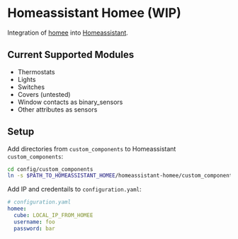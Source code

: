 # Homeassistant Homee (WIP)

Integration of [homee](https://hom.ee/) into [Homeassistant](https://www.home-assistant.io/).

## Current Supported Modules

* Thermostats
* Lights
* Switches
* Covers (untested)
* Window contacts as binary_sensors
* Other attributes as sensors

## Setup
Add directories from `custom_components` to Homeassistant `custom_components`:

````bash
cd config/custom_components
ln -s $PATH_TO_HOMEASSISTANT_HOMEE/homeassistant-homee/custom_components/{binary_sensor,climate,cover,homee,light,sensor,switch} .
````

Add IP and credentails to `configuration.yaml`:

```yaml
# configuration.yaml
homee:
  cube: LOCAL_IP_FROM_HOMEE
  username: foo
  password: bar
```
